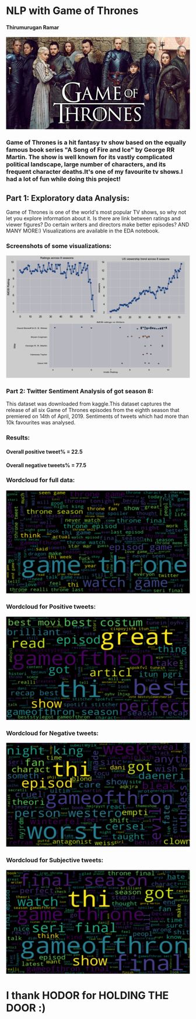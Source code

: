 # NLP with Game of Thrones
#### Thirumurugan Ramar



![](images/got12.jpg)

### Game of Thrones is a hit fantasy tv show based on the equally famous book series "A Song of Fire and Ice" by George RR Martin. The show is well known for its vastly complicated political landscape, large number of characters, and its frequent character deaths.It's one of my favourite tv shows.I had a lot of fun while doing this project!

## Part 1: Exploratory data Analysis:
Game of Thrones is one of the world's most popular TV shows, so why not let you explore information about it. Is there are link between ratings and viewer figures? Do certain writers and directors make better episodes? AND MANY MORE:)
Visualizations are available in the EDA notebook.

### Screenshots of some visualizations:
![](images/eda.png)

### Part 2: Twitter Sentiment Analysis of got season 8:
This dataset was downloaded from kaggle.This dataset captures the release of all six Game of Thrones episodes from the eighth season that premiered on 14th of April, 2019. Sentiments of tweets which had more than 10k favourites was analysed.

### Results:
#### Overall positive tweet%  = 22.5
#### Overall negative tweets% = 77.5

### Wordcloud for full data:
![](images/full.png)

### Wordcloud for Positive tweets:
![](images/positive.png)

### Wordcloud for Negative tweets:
![](images/negative.png)

### Wordcloud for Subjective tweets:
![](images/subjective.png)

# I thank HODOR for HOLDING THE DOOR :)


